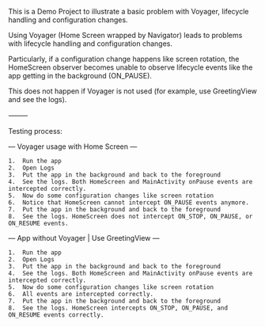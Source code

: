 This is a Demo Project to illustrate a basic problem with Voyager, lifecycle handling and configuration changes.

Using Voyager (Home Screen wrapped by Navigator) leads to problems with lifecycle handling and configuration changes.

Particularly, if a configuration change happens like screen rotation, the HomeScreen observer becomes unable to observe lifecycle events like the app getting in the background (ON_PAUSE).

This does not happen if Voyager is not used (for example, use GreetingView and see the logs).

⸻

Testing process:

— Voyager usage with Home Screen —

	1.	Run the app
	2.	Open Logs
	3.	Put the app in the background and back to the foreground
	4.	See the logs. Both HomeScreen and MainActivity onPause events are intercepted correctly.
	5.	Now do some configuration changes like screen rotation
	6.	Notice that HomeScreen cannot intercept ON_PAUSE events anymore.
	7.	Put the app in the background and back to the foreground
	8.	See the logs. HomeScreen does not intercept ON_STOP, ON_PAUSE, or ON_RESUME events.

— App without Voyager | Use GreetingView —

	1.	Run the app
	2.	Open Logs
	3.	Put the app in the background and back to the foreground
	4.	See the logs. Both HomeScreen and MainActivity onPause events are intercepted correctly.
	5.	Now do some configuration changes like screen rotation
	6.	All events are intercepted correctly.
	7.	Put the app in the background and back to the foreground
	8.	See the logs. HomeScreen intercepts ON_STOP, ON_PAUSE, and ON_RESUME events correctly.
 
